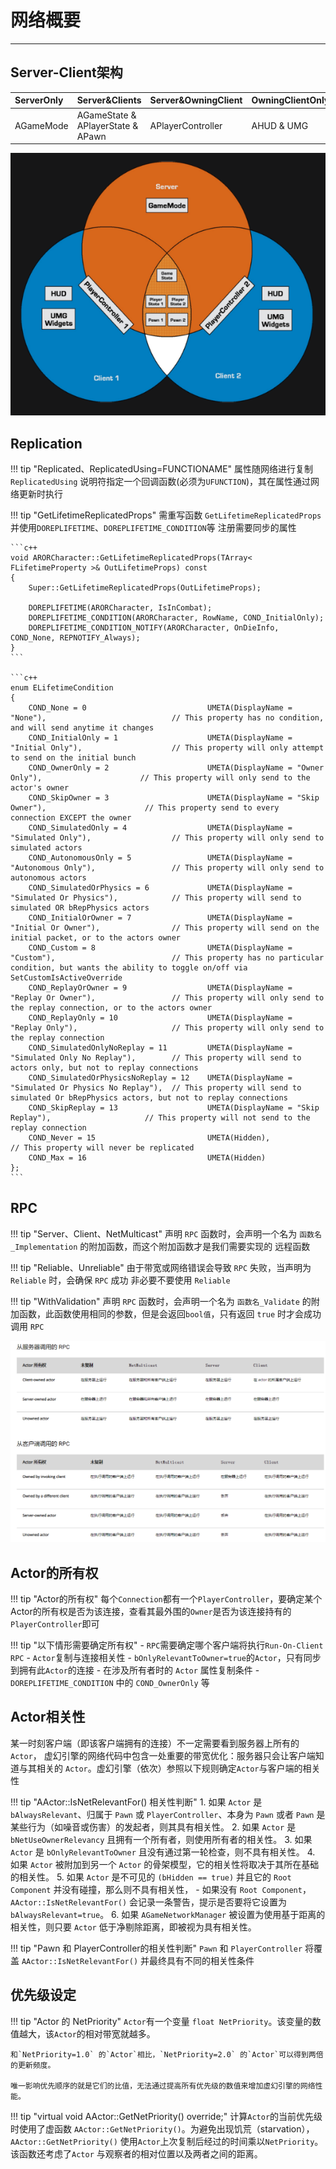 # 网络概要
----------------------


## Server-Client架构
| ServerOnly | Server&Clients | Server&OwningClient | OwningClientOnly |
| :-----| :---- | :---- | :---- |
| AGameMode | AGameState & APlayerState & APawn | APlayerController| AHUD & UMG |


![ue4-server-client](./assets/ue4-server-client.png)


## Replication


!!! tip "Replicated、ReplicatedUsing=FUNCTIONAME"
    属性随网络进行复制
    `ReplicatedUsing` 说明符指定一个回调函数(必须为`UFUNCTION`)，其在属性通过网络更新时执行

!!! tip "GetLifetimeReplicatedProps"
    需重写函数 `GetLifetimeReplicatedProps`
    并使用`DOREPLIFETIME`、`DOREPLIFETIME_CONDITION`等 注册需要同步的属性
    
    ```c++
    void ARORCharacter::GetLifetimeReplicatedProps(TArray< FLifetimeProperty >& OutLifetimeProps) const
    {
        Super::GetLifetimeReplicatedProps(OutLifetimeProps);

        DOREPLIFETIME(ARORCharacter, IsInCombat);
        DOREPLIFETIME_CONDITION(ARORCharacter, RowName, COND_InitialOnly);
        DOREPLIFETIME_CONDITION_NOTIFY(ARORCharacter, OnDieInfo, COND_None, REPNOTIFY_Always);
    }
    ```

    ```c++
    enum ELifetimeCondition
    {
        COND_None = 0							UMETA(DisplayName = "None"),							// This property has no condition, and will send anytime it changes
        COND_InitialOnly = 1					UMETA(DisplayName = "Initial Only"),					// This property will only attempt to send on the initial bunch
        COND_OwnerOnly = 2						UMETA(DisplayName = "Owner Only"),						// This property will only send to the actor's owner
        COND_SkipOwner = 3						UMETA(DisplayName = "Skip Owner"),						// This property send to every connection EXCEPT the owner
        COND_SimulatedOnly = 4					UMETA(DisplayName = "Simulated Only"),					// This property will only send to simulated actors
        COND_AutonomousOnly = 5					UMETA(DisplayName = "Autonomous Only"),					// This property will only send to autonomous actors
        COND_SimulatedOrPhysics = 6				UMETA(DisplayName = "Simulated Or Physics"),			// This property will send to simulated OR bRepPhysics actors
        COND_InitialOrOwner = 7					UMETA(DisplayName = "Initial Or Owner"),				// This property will send on the initial packet, or to the actors owner
        COND_Custom = 8							UMETA(DisplayName = "Custom"),							// This property has no particular condition, but wants the ability to toggle on/off via SetCustomIsActiveOverride
        COND_ReplayOrOwner = 9					UMETA(DisplayName = "Replay Or Owner"),					// This property will only send to the replay connection, or to the actors owner
        COND_ReplayOnly = 10					UMETA(DisplayName = "Replay Only"),						// This property will only send to the replay connection
        COND_SimulatedOnlyNoReplay = 11			UMETA(DisplayName = "Simulated Only No Replay"),		// This property will send to actors only, but not to replay connections
        COND_SimulatedOrPhysicsNoReplay = 12	UMETA(DisplayName = "Simulated Or Physics No Replay"),	// This property will send to simulated Or bRepPhysics actors, but not to replay connections
        COND_SkipReplay = 13					UMETA(DisplayName = "Skip Replay"),						// This property will not send to the replay connection
        COND_Never = 15							UMETA(Hidden),											// This property will never be replicated
        COND_Max = 16							UMETA(Hidden)
    };
    ```

## RPC

!!! tip "Server、Client、NetMulticast"
    声明 `RPC` 函数时，会声明一个名为 `函数名_Implementation` 的附加函数，而这个附加函数才是我们需要实现的 远程函数


!!! tip "Reliable、Unreliable"
    由于带宽或网络错误会导致 `RPC` 失败，当声明为 `Reliable` 时，会确保 `RPC` 成功
    非必要不要使用 `Reliable`


!!! tip "WithValidation"
    声明 `RPC` 函数时，会声明一个名为 `函数名_Validate` 的附加函数，此函数使用相同的参数，但是会返回`bool值`，只有返回 `true` 时才会成功调用 `RPC`


![ue4_rpc_authority](./assets/ue4_rpc_authority.png)


## Actor的所有权

!!! tip "Actor的所有权"
    每个`Connection`都有一个`PlayerController`，要确定某个Actor的所有权是否为该连接，查看其最外围的`Owner`是否为该连接持有的`PlayerController`即可

!!! tip "以下情形需要确定所有权"
    - `RPC`需要确定哪个客户端将执行`Run-On-Client RPC`
    - `Actor`复制与连接相关性
        - `bOnlyRelevantToOwner=true`的`Actor`，只有同步到拥有此`Actor`的连接
    - 在涉及所有者时的 `Actor` 属性复制条件
        - `DOREPLIFETIME_CONDITION` 中的 `COND_OwnerOnly` 等


## Actor相关性

某一时刻客户端（即该客户端拥有的连接）不一定需要看到服务器上所有的`Actor`， 虚幻引擎的网络代码中包含一处重要的带宽优化：服务器只会让客户端知道与其相关的 `Actor`。虚幻引擎（依次）参照以下规则确定`Actor`与客户端的相关性

!!! tip "AActor::IsNetRelevantFor()  相关性判断"
    1. 如果 `Actor` 是 `bAlwaysRelevant`、归属于 `Pawn` 或 `PlayerController`、本身为 `Pawn` 或者 `Pawn` 是某些行为（如噪音或伤害）的发起者，则其具有相关性。
    2. 如果 `Actor` 是 `bNetUseOwnerRelevancy` 且拥有一个所有者，则使用所有者的相关性。
    3. 如果 `Actor` 是 `bOnlyRelevantToOwner` 且没有通过第一轮检查，则不具有相关性。
    4. 如果 `Actor` 被附加到另一个 `Actor` 的骨架模型，它的相关性将取决于其所在基础的相关性。
    5. 如果 `Actor` 是不可见的 `(bHidden == true)` 并且它的 `Root Component` 并没有碰撞，那么则不具有相关性，
        - 如果没有 `Root Component`，`AActor::IsNetRelevantFor()` 会记录一条警告，提示是否要将它设置为 `bAlwaysRelevant=true`。
    6. 如果 `AGameNetworkManager` 被设置为使用基于距离的相关性，则只要 `Actor` 低于净剔除距离，即被视为具有相关性。

!!! tip "Pawn 和 PlayerController的相关性判断"
    `Pawn` 和 `PlayerController` 将覆盖 `AActor::IsNetRelevantFor()` 并最终具有不同的相关性条件


## 优先级设定

!!! tip "Actor 的 NetPriority"
    `Actor`有一个变量 `float NetPriority`。该变量的数值越大，该`Actor`的相对带宽就越多。

    和`NetPriority=1.0` 的`Actor`相比，`NetPriority=2.0` 的`Actor`可以得到两倍的更新频度。
    
    唯一影响优先顺序的就是它们的比值，无法通过提高所有优先级的数值来增加虚幻引擎的网络性能。

!!! tip "virtual void AActor::GetNetPriority() override;"
    计算`Actor`的当前优先级时使用了虚函数 `AActor::GetNetPriority()`。为避免出现饥荒（starvation），`AActor::GetNetPriority()` 使用`Actor`上次复制后经过的时间乘以`NetPriority`。该函数还考虑了`Actor` 与观察者的相对位置以及两者之间的距离。